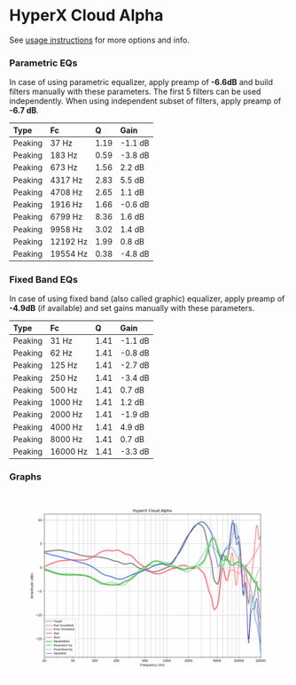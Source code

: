 # HyperX Cloud Alpha
See [usage instructions](https://github.com/jaakkopasanen/AutoEq#usage) for more options and info.

### Parametric EQs
In case of using parametric equalizer, apply preamp of **-6.6dB** and build filters manually
with these parameters. The first 5 filters can be used independently.
When using independent subset of filters, apply preamp of **-6.7 dB**.

| Type    | Fc       |    Q | Gain    |
|:--------|:---------|:-----|:--------|
| Peaking | 37 Hz    | 1.19 | -1.1 dB |
| Peaking | 183 Hz   | 0.59 | -3.8 dB |
| Peaking | 673 Hz   | 1.56 | 2.2 dB  |
| Peaking | 4317 Hz  | 2.83 | 5.5 dB  |
| Peaking | 4708 Hz  | 2.65 | 1.1 dB  |
| Peaking | 1916 Hz  | 1.66 | -0.6 dB |
| Peaking | 6799 Hz  | 8.36 | 1.6 dB  |
| Peaking | 9958 Hz  | 3.02 | 1.4 dB  |
| Peaking | 12192 Hz | 1.99 | 0.8 dB  |
| Peaking | 19554 Hz | 0.38 | -4.8 dB |

### Fixed Band EQs
In case of using fixed band (also called graphic) equalizer, apply preamp of **-4.9dB**
(if available) and set gains manually with these parameters.

| Type    | Fc       |    Q | Gain    |
|:--------|:---------|:-----|:--------|
| Peaking | 31 Hz    | 1.41 | -1.1 dB |
| Peaking | 62 Hz    | 1.41 | -0.8 dB |
| Peaking | 125 Hz   | 1.41 | -2.7 dB |
| Peaking | 250 Hz   | 1.41 | -3.4 dB |
| Peaking | 500 Hz   | 1.41 | 0.7 dB  |
| Peaking | 1000 Hz  | 1.41 | 1.2 dB  |
| Peaking | 2000 Hz  | 1.41 | -1.9 dB |
| Peaking | 4000 Hz  | 1.41 | 4.9 dB  |
| Peaking | 8000 Hz  | 1.41 | 0.7 dB  |
| Peaking | 16000 Hz | 1.41 | -3.3 dB |

### Graphs
![](./HyperX%20Cloud%20Alpha.png)
